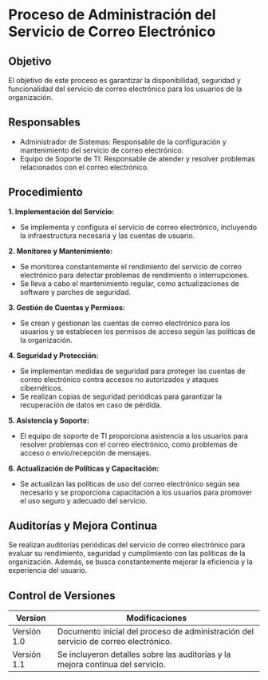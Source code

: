 # Proceso de Administración del Servicio de Correo Electrónico

## Objetivo
El objetivo de este proceso es garantizar la disponibilidad, seguridad y funcionalidad del servicio de correo electrónico para los usuarios de la organización.

## Responsables
- Administrador de Sistemas: Responsable de la configuración y mantenimiento del servicio de correo electrónico.
- Equipo de Soporte de TI: Responsable de atender y resolver problemas relacionados con el correo electrónico.

## Procedimiento
**1. Implementación del Servicio:**
   - Se implementa y configura el servicio de correo electrónico, incluyendo la infraestructura necesaria y las cuentas de usuario.

**2. Monitoreo y Mantenimiento:**
   - Se monitorea constantemente el rendimiento del servicio de correo electrónico para detectar problemas de rendimiento o interrupciones.
   - Se lleva a cabo el mantenimiento regular, como actualizaciones de software y parches de seguridad.

**3. Gestión de Cuentas y Permisos:**
   - Se crean y gestionan las cuentas de correo electrónico para los usuarios y se establecen los permisos de acceso según las políticas de la organización.

**4. Seguridad y Protección:**
   - Se implementan medidas de seguridad para proteger las cuentas de correo electrónico contra accesos no autorizados y ataques cibernéticos.
   - Se realizan copias de seguridad periódicas para garantizar la recuperación de datos en caso de pérdida.

**5. Asistencia y Soporte:**
   - El equipo de soporte de TI proporciona asistencia a los usuarios para resolver problemas con el correo electrónico, como problemas de acceso o envío/recepción de mensajes.

**6. Actualización de Políticas y Capacitación:**
   - Se actualizan las políticas de uso del correo electrónico según sea necesario y se proporciona capacitación a los usuarios para promover el uso seguro y adecuado del servicio.

## Auditorías y Mejora Continua
Se realizan auditorías periódicas del servicio de correo electrónico para evaluar su rendimiento, seguridad y cumplimiento con las políticas de la organización. Además, se busca constantemente mejorar la eficiencia y la experiencia del usuario.

## Control de Versiones
| Version     | Modificaciones |
| ----------- | -------------- |
| Versión 1.0 |  Documento inicial del proceso de administración del servicio de correo electrónico.|
| Versión 1.1 |  Se incluyeron detalles sobre las auditorías y la mejora continua del servicio. |

